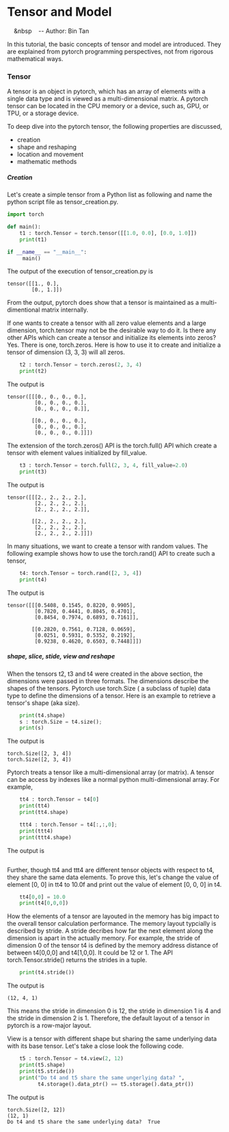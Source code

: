 # Tensor and Model
&nbsp;&nbsp;&nbsp;&nbsp;&nbsp&nbsp;&nbsp;&nbsp; -- Author: Bin Tan

In this tutorial, the basic concepts of tensor and model are introduced. They are
explained from pytorch programming perspectives, not from rigorous mathematical
ways. 

### Tensor
A tensor is an object in pytorch, which has an array of elements with a single 
data type and is viewed as a multi-dimensional matrix. A pytorch tensor can be
located in the CPU memory or a device, such as, GPU, or TPU, or a storage device.

To deep dive into the pytorch tensor, the following properties are discussed,
- creation
- shape and reshaping
- location and movement
- mathematic methods

##### Creation
Let's create a simple tensor from a Python list as following and name the python
script file as tensor_creation.py.
```python
import torch

def main():
    t1 : torch.Tensor = torch.tensor([[1.0, 0.0], [0.0, 1.0]])
    print(t1)

if __name__ == "__main__":
     main()
```

The output of the execution of tensor_creation.py is
```
tensor([[1., 0.],
        [0., 1.]])
```
From the output, pytorch does show that a tensor is maintained as a multi-dimentional
matrix internally. 

If one wants to create a tensor with all zero value elements and a large dimension, torch.tensor may
not be the desirable way to do it. Is there any other
APIs which can create a tensor and initialize its elements into zeros? Yes. There is one, torch.zeros. 
Here is how to use it to create and initialize a tensor of dimension
(3, 3, 3) will all zeros.
```python
    t2 : torch.Tensor = torch.zeros(2, 3, 4)
    print(t2)
```

The output is
```
tensor([[[0., 0., 0., 0.],
         [0., 0., 0., 0.],
         [0., 0., 0., 0.]],

        [[0., 0., 0., 0.],
         [0., 0., 0., 0.],
         [0., 0., 0., 0.]]])
```
The extension of the torch.zeros() API is the torch.full() API which create a tensor
with element values initialized by fill_value.

```python
    t3 : torch.Tensor = torch.full(2, 3, 4, fill_value=2.0)
    print(t3)
```
The output is
```
tensor([[[2., 2., 2., 2.],
         [2., 2., 2., 2.],
         [2., 2., 2., 2.]],

        [[2., 2., 2., 2.],
         [2., 2., 2., 2.],
         [2., 2., 2., 2.]]])
```
In many situations, we want to create a tensor with random values. The following example
shows how to use the torch.rand() API to create such a tensor,
```python
    t4: torch.Tensor = torch.rand([2, 3, 4])
    print(t4)
```
The output is
```
tensor([[[0.5408, 0.1545, 0.8220, 0.9905],
         [0.7820, 0.4441, 0.8045, 0.4701],
         [0.8454, 0.7974, 0.6893, 0.7161]],

        [[0.2820, 0.7561, 0.7128, 0.0659],
         [0.0251, 0.5931, 0.5352, 0.2192],
         [0.9238, 0.4620, 0.6503, 0.7448]]])
```

##### shape, slice, stide, view and reshape
When the tensors t2, t3 and t4 were created in the above section, the dimensions were passed 
in three formats. The dimensions describe the shapes of the tensors. Pytorch use torch.Size 
( a subclass of tuple) data type to define the dimensions of a tensor. Here is an example 
to retrieve a tensor's shape
(aka size).
```python
    print(t4.shape)
    s : torch.Size = t4.size();
    print(s)
```
The output is 
```
torch.Size([2, 3, 4])
torch.Size([2, 3, 4])
```

Pytorch treats a tensor like a multi-dimensional array (or matrix). A tensor can be access by indexes
like a normal python multi-dimensional array. For example,
```python
    tt4 : torch.Tensor = t4[0]
    print(tt4)
    print(tt4.shape)

    ttt4 : torch.Tensor = t4[:,:,0];
    print(ttt4)
    print(ttt4.shape)
```
The output is
```

```
Further, though tt4 and ttt4 are different tensor objects with respect to t4, they share the same
data elements. To prove this, let's change the value of element [0, 0] in tt4 to 10.0f and print
out the value of element [0, 0, 0] in t4.
```python
    tt4[0,0] = 10.0
    print(t4[0,0,0])
```

How the elements of a tensor are layouted in the memory has big impact to the overall 
tensor calculation performance. The memory layout typcially is described by stride. A stride
decribes how far the next element along the dimension is apart in the actually memory. For example,
the stride of dimension 0 of the tensor t4 is defined by the memory address distance of between
t4[0,0,0] and t4[1,0,0]. It could be 12 or 1. The API torch.Tensor.stride() returns the strides in
a tuple.
```python
    print(t4.stride())
```
The output is
```
(12, 4, 1)
```
This means the stride in dimension 0 is 12, the stride in dimension 1 is 4 and the stride
in dimension 2 is 1. Therefore, the default layout of a tensor in pytorch is a row-major layout.

View is a tensor with different shape but sharing the same underlying data with its base tensor. Let's
take a close look the following code.
```python
    t5 : torch.Tensor = t4.view(2, 12)
    print(t5.shape)
    print(t5.stride())
    print("Do t4 and t5 share the same ungerlying data? ",
          t4.storage().data_ptr() == t5.storage().data_ptr())
```
The output is
```
torch.Size([2, 12])
(12, 1)
Do t4 and t5 share the same underlying data?  True
```
